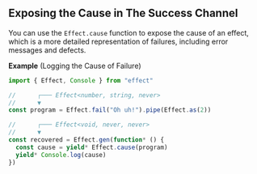 ## Exposing the Cause in The Success Channel

You can use the `Effect.cause` function to expose the cause of an effect, which is a more detailed representation of failures, including error messages and defects.

**Example** (Logging the Cause of Failure)

```ts twoslash
import { Effect, Console } from "effect"

//      ┌─── Effect<number, string, never>
//      ▼
const program = Effect.fail("Oh uh!").pipe(Effect.as(2))

//      ┌─── Effect<void, never, never>
//      ▼
const recovered = Effect.gen(function* () {
  const cause = yield* Effect.cause(program)
  yield* Console.log(cause)
})
```
